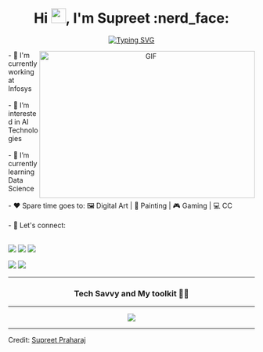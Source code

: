 <h1 align="center">Hi <img src="https://media.giphy.com/media/hvRJCLFzcasrR4ia7z/giphy.gif" width="30">, I'm Supreet :nerd_face:</h1>
<p align="center">
<a href="https://git.io/typing-svg" target="_blank"><img src="https://readme-typing-svg.demolab.com?font=Alkatra&size=22&pause=1000&color=00FFF5&center=true&width=650&lines=A+Data+Engineer%2C+Empowering+Solutions+through+Data+and+Tech;AI+Enthusiast%2C+Unleashing+Innovation+with+Artificial+Intelligence;Web+App+Fanatic%2C+Crafting+Dynamic+Online+Experiences+with+Fervor" alt="Typing SVG" /></a>
</p>
<a target="_blank" align="center">
  <img align="right" top="500" height="300" width="440" alt="GIF" src="https://media.giphy.com/media/SWoSkN6DxTszqIKEqv/giphy.gif">
</a>
- 🏬 I'm currently working at Infosys  
<br/>
<br/>
- 👀 I’m interested in AI Technologies
<br/>
<br/>
- 🌱 I’m currently learning Data Science
<br/>
<br/>
- ❤️ Spare time goes to: 🖼️ Digital Art | 🎨 Painting | 🎮 Gaming | 💻 CC
<br/>
<br/>
- 🤙 Let's connect:
<br/>
<br/>
<p>
  <a href="https://www.linkedin.com/in/supreet-praharaj/" target="_blank"><img src="https://img.shields.io/badge/LinkedIn-0077B5?style=for-the-badge&logo=linkedin&logoColor=white"/></a>
  <a href="mailto:supreet.praharaj.pro+github@gmail.com" target="_blank"><img src="https://img.shields.io/badge/Gmail-D14836?style=for-the-badge&logo=gmail&logoColor=white"/></a> 
  <a href="https://www.instagram.com/ig_blaze.n.flame" target="_blank"><img src="https://img.shields.io/badge/Instagram-E4405F?style=for-the-badge&logo=instagram&logoColor=white"/></a>
<p/>
<p>
  <a href="https://www.hackerrank.com/Supreet_Praharaj" target="_blank"><img src="https://img.shields.io/badge/-Hackerrank-2EC866?style=for-the-badge&logo=HackerRank&logoColor=white"/></a>
  <a href="https://leetcode.com/supreet-praharaj/" target="_blank"><img src="https://img.shields.io/badge/-LeetCode-FFA116?style=for-the-badge&logo=LeetCode&logoColor=black"/></a>
</p>
<hr/>
<h3 align="center">Tech Savvy and My toolkit 🧑‍💻</h3>
<hr/>
<p align="center">
  <a href="https://skillicons.dev" target="_blank">
    <img src="https://skillicons.dev/icons?i=git,github,vscode,azure,aws,py,pytorch,java,spring,gradle,maven,jenkins,html,js,css,vite,angular,react,d3,redux,tailwind,bootstrap,materialui,firebase,md,postman,nodejs,ts&perline=14" />
  </a>
</p>
<hr/>

Credit: [Supreet Praharaj](https://github.com/spraharaj-projects)
<!---
spraharaj-projects/spraharaj-projects is a ✨ special ✨ repository because its `README.md` (this file) appears on your GitHub profile.
You can click the Preview link to take a look at your changes.
--->
